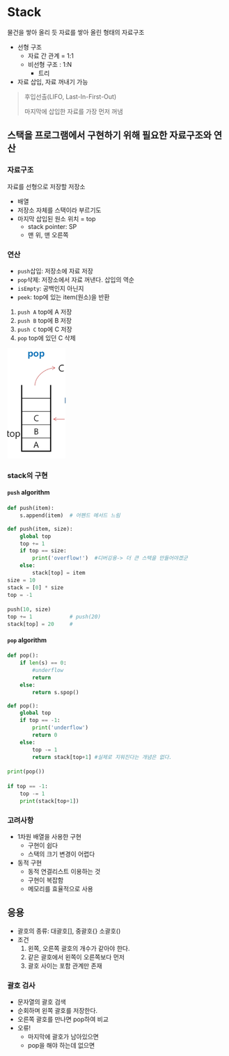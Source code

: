 # Stack
물건을 쌓아 올리 듯 자료를 쌓아 올린 형태의 자료구조
- 선형 구조
    - 자료 간 관계 = 1:1
    - 비선형 구조 : 1:N
        - 트리
- 자료 삽입, 자료 꺼내기 가능
> 후입선출(LIFO, Last-In-First-Out)
> 
> 마지막에 삽입한 자료를 가장 먼저 꺼냄
    
## 스택을 프로그램에서 구현하기 위해 필요한 자료구조와 연산
### 자료구조
자료를 선형으로 저장할 저장소
- 배열
- 저장소 자체를 스택이라 부르기도
- 마지막 삽입된 원소 위치 = top
    - stack pointer: SP
    -  맨 위, 맨 오른쪽
### 연산
- `push`삽입: 저장소에 자료 저장
- `pop`삭제: 저장소에서 자료 꺼낸다. 삽입의 역순
- `isEmpty`: 공백인지 아닌지
- `peek`: top에 있는 item(원소)을 반환

1. `push A` 
top에 A 저장
2. `push B`
top에 B 저장
3. `push C`
top에 C 저장
4. `pop`
top에 있던 C 삭제
   
![img.png](img.png)
### stack의 구현
#### `push` algorithm
```python
def push(item):
    s.append(item)  # 어펜드 메서드 느림
```

```python
def push(item, size):
    global top
    top += 1
    if top == size:
        print('overflow!')  #디버깅용-> 더 큰 스택을 만들어야겠군
    else:
        stack[top] = item
size = 10
stack = [0] * size
top = -1

push(10, size)
top += 1            # push(20)
stack[top] = 20     #
```
#### `pop` algorithm
```python
def pop():
    if len(s) == 0:
        #underflow
        return
    else:
        return s.spop()
```
```python
def pop():
    global top
    if top == -1:
        print('underflow')
        return 0
    else:
        top -= 1
        return stack[top+1] #실제로 지워진다는 개념은 없다.

print(pop())

if top == -1:
    top -= 1
    print(stack[top+1])
```

### 고려사항
- 1차원 배열을 사용한 구현
    - 구현이 쉽다
    - 스택의 크기 변경이 어렵다
- 동적 구현
    - 동적 연결리스트 이용하는 것
    - 구현이 복잡함
    - 메모리를 효율적으로 사용
  
## 응용
- 괄호의 종류: 대괄호[], 중괄호{} 소괄호()
- 조건
  1. 왼쪽, 오른쪽 괄호의 개수가 같아야 한다.
  2. 같은 괄호에서 왼쪽이 오른쪽보다 먼저
  3. 괄호 사이는 포함 관계만 존재
  
### 괄호 검사
- 문자열의 괄호 검색
- 순회하며 왼쪽 괄호를 저장한다.
- 오른쪽 괄호를 만나면 pop하여 비교
- 오류!
  - 마지막에 괄호가 남아있으면
  - pop을 해야 하는데 없으면
     